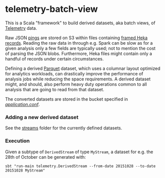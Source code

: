 # telemetry-batch-view

This is a Scala "framework" to build derived datasets, aka batch views, of [Telemetry](https://wiki.mozilla.org/Telemetry) data.

Raw JSON [pings](https://ci.mozilla.org/job/mozilla-central-docs/Tree_Documentation/toolkit/components/telemetry/telemetry/pings.html) are stored on S3 within files containing [framed Heka records](https://hekad.readthedocs.org/en/latest/message/index.html#stream-framing). Reading the raw data in through e.g. Spark can be slow as for a given analysis only a few fields are typically used; not to mention the cost of parsing the JSON blobs. Furthermore, Heka files might contain only a handful of records under certain circumstances.

Defining a derived [Parquet](https://parquet.apache.org/) dataset, which uses a columnar layout optimized for analytics workloads, can drastically improve the performance of analysis jobs while reducing the space requirements. A derived dataset might, and should, also perform heavy duty operations common to all analysis that are going to read from that dataset.

The converted datasets are stored in the bucket specified in [*application.conf*](https://github.com/vitillo/aws-lambda-parquet/blob/master/src/main/resources/application.conf#L2).

### Adding a new derived dataset

See the [streams](https://github.com/vitillo/telemetry-parquet/blob/master/src/main/scala/streams) folder for the currently defined datasets.

### Execution
Given a subtype of `DerivedStream` of type `MyStream`, a dataset for e.g. the 28th of October can be generated with:
```
sbt "run-main telemetry.DerivedStream --from-date 20151028 --to-date 20151028 MyStream"
```
